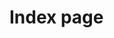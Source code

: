 # Index page
<style>
body {
  background: url(https://www.wrike.com/content/themes/wrike/resources/assets/img/vector/price/pattern-bg.svg);
  background-repeat: no-repeat;
  background-size: 100%;
  background-position: center center;
}
</style>
